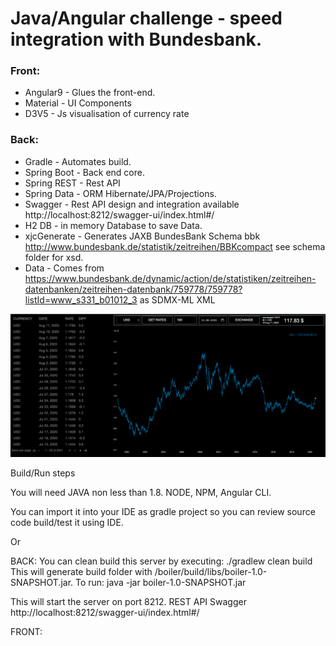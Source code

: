 # Java/Angular challenge - speed integration with Bundesbank.

### Front:
* Angular9 - Glues the front-end.
* Material - UI Components
* D3V5 - Js visualisation of currency rate


### Back:
* Gradle - Automates build.
* Spring Boot - Back end core. 
* Spring REST - Rest API
* Spring Data - ORM Hibernate/JPA/Projections.
* Swagger - Rest API design and integration available http://localhost:8212/swagger-ui/index.html#/
* H2 DB - in memory Database to save Data.
* xjcGenerate - Generates JAXB BundesBank Schema bbk http://www.bundesbank.de/statistik/zeitreihen/BBKcompact see schema folder for xsd.
* Data - Comes from https://www.bundesbank.de/dynamic/action/de/statistiken/zeitreihen-datenbanken/zeitreihen-datenbank/759778/759778?listId=www_s331_b01012_3 as SDMX-ML XML

![](exchnage_design.png)

Build/Run steps

You will need JAVA non less than 1.8. NODE, NPM, Angular CLI.

You can import it into your IDE as gradle project so you can review source code build/test it using IDE.

Or

BACK:
You can clean build this server by executing:
./gradlew clean build
This will generate build folder with /boiler/build/libs/boiler-1.0-SNAPSHOT.jar. To run:
java -jar boiler-1.0-SNAPSHOT.jar

This will start the server on port 8212.
REST API Swagger http://localhost:8212/swagger-ui/index.html#/

FRONT:
